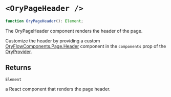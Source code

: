 # `<OryPageHeader />`

```ts
function OryPageHeader(): Element;
```

The OryPageHeader component renders the header of the page.

Customize the header by providing a custom [OryFlowComponents.Page.Header](../type-aliases/OryFlowComponents.md#page) component in the `components` prop of the [OryProvider](OryProvider.md).

## Returns

`Element`

a React component that renders the page header.
